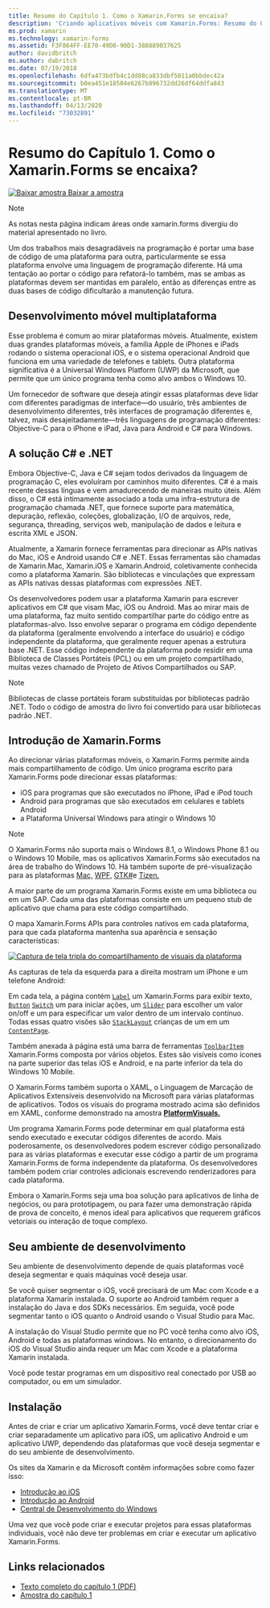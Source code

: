 ```yaml
---
title: Resumo do Capítulo 1. Como o Xamarin.Forms se encaixa?
description: 'Criando aplicativos móveis com Xamarin.Forms: Resumo do Capítulo 1. Como o Xamarin.Forms se encaixa?'
ms.prod: xamarin
ms.technology: xamarin-forms
ms.assetid: F3F864FF-EE70-49D0-90D1-388889037625
author: davidbritch
ms.author: dabritch
ms.date: 07/19/2018
ms.openlocfilehash: 6dfa473bdfb4c1dd88ca833dbf5011a0bbdec42a
ms.sourcegitcommit: b0ea451e18504e6267b896732dd26df64ddfa843
ms.translationtype: MT
ms.contentlocale: pt-BR
ms.lasthandoff: 04/13/2020
ms.locfileid: "73032891"
---
```

# <a name="summary-of-chapter-1-how-does-xamarinforms-fit-in"></a>Resumo do Capítulo 1. Como o Xamarin.Forms se encaixa?

[![Baixar](~/media/shared/download.png) amostra Baixar a amostra](https://github.com/xamarin/xamarin-forms-book-samples/tree/master/Chapter01)

> [!NOTE]
> As notas nesta página indicam áreas onde xamarin.forms divergiu do material apresentado no livro.

Um dos trabalhos mais desagradáveis na programação é portar uma base de código de uma plataforma para outra, particularmente se essa plataforma envolve uma linguagem de programação diferente. Há uma tentação ao portar o código para refatorá-lo também, mas se ambas as plataformas devem ser mantidas em paralelo, então as diferenças entre as duas bases de código dificultarão a manutenção futura.

## <a name="cross-platform-mobile-development"></a>Desenvolvimento móvel multiplataforma

Esse problema é comum ao mirar plataformas móveis. Atualmente, existem duas grandes plataformas móveis, a família Apple de iPhones e iPads rodando o sistema operacional iOS, e o sistema operacional Android que funciona em uma variedade de telefones e tablets. Outra plataforma significativa é a Universal Windows Platform (UWP) da Microsoft, que permite que um único programa tenha como alvo ambos o Windows 10.

Um fornecedor de software que deseja atingir essas plataformas deve lidar com diferentes paradigmas de interface&mdash;do usuário, três ambientes de desenvolvimento diferentes, três interfaces de programação diferentes e, talvez, mais desajeitadamente&mdash;três linguagens de programação diferentes: Objective-C para o iPhone e iPad, Java para Android e C# para Windows.

## <a name="the-c-and-net-solution"></a>A solução C# e .NET

Embora Objective-C, Java e C# sejam todos derivados da linguagem de programação C, eles evoluíram por caminhos muito diferentes. C# é a mais recente dessas línguas e vem amadurecendo de maneiras muito úteis. Além disso, o C# está intimamente associado a toda uma infra-estrutura de programação chamada .NET, que fornece suporte para matemática, depuração, reflexão, coleções, globalização, I/O de arquivos, rede, segurança, threading, serviços web, manipulação de dados e leitura e escrita XML e JSON.

Atualmente, a Xamarin fornece ferramentas para direcionar as APIs nativas do Mac, iOS e Android usando C# e .NET. Essas ferramentas são chamadas de Xamarin.Mac, Xamarin.iOS e Xamarin.Android, coletivamente conhecida como a plataforma Xamarin. São bibliotecas e vinculações que expressam as APIs nativas dessas plataformas com expressões .NET.

Os desenvolvedores podem usar a plataforma Xamarin para escrever aplicativos em C# que visam Mac, iOS ou Android. Mas ao mirar mais de uma plataforma, faz muito sentido compartilhar parte do código entre as plataformas-alvo. Isso envolve separar o programa em código dependente da plataforma (geralmente envolvendo a interface do usuário) e código independente da plataforma, que geralmente requer apenas a estrutura base .NET. Esse código independente da plataforma pode residir em uma Biblioteca de Classes Portáteis (PCL) ou em um projeto compartilhado, muitas vezes chamado de Projeto de Ativos Compartilhados ou SAP.

> [!NOTE]
> Bibliotecas de classe portáteis foram substituídas por bibliotecas padrão .NET. Todo o código de amostra do livro foi convertido para usar bibliotecas padrão .NET.

## <a name="introducing-xamarinforms"></a>Introdução de Xamarin.Forms

Ao direcionar várias plataformas móveis, o Xamarin.Forms permite ainda mais compartilhamento de código. Um único programa escrito para Xamarin.Forms pode direcionar essas plataformas:

- iOS para programas que são executados no iPhone, iPad e iPod touch
- Android para programas que são executados em celulares e tablets Android
- a Plataforma Universal Windows para atingir o Windows 10

> [!NOTE]
> O Xamarin.Forms não suporta mais o Windows 8.1, o Windows Phone 8.1 ou o Windows 10 Mobile, mas os aplicativos Xamarin.Forms são executados na área de trabalho do Windows 10. Há também suporte de pré-visualização para as plataformas [Mac,](~/xamarin-forms/platform/other/mac.md) [WPF,](~/xamarin-forms/platform/other/wpf.md) [GTK#](~/xamarin-forms/platform/other/gtk.md)e [Tizen.](~/xamarin-forms/platform/other/tizen.md)

A maior parte de um programa Xamarin.Forms existe em uma biblioteca ou em um SAP. Cada uma das plataformas consiste em um pequeno stub de aplicativo que chama para este código compartilhado.

O mapa Xamarin.Forms APIs para controles nativos em cada plataforma, para que cada plataforma mantenha sua aparência e sensação características:

[![Captura de tela tripla do compartilhamento de visuais da plataforma](images/ch01fg03-small.png "Xamarin.Forms Controls em cada plataforma")](images/ch01fg03-large.png#lightbox "Xamarin.Forms Controls em cada plataforma")

As capturas de tela da esquerda para a direita mostram um iPhone e um telefone Android:

Em cada tela, a página contém [`Label`](xref:Xamarin.Forms.Label) um Xamarin.Forms para exibir texto, [`Button`](xref:Xamarin.Forms.Button) [`Switch`](xref:Xamarin.Forms.Switch) um para iniciar ações, um [`Slider`](xref:Xamarin.Forms.Slider) para escolher um valor on/off e um para especificar um valor dentro de um intervalo contínuo. Todas essas quatro visões são [`StackLayout`](xref:Xamarin.Forms.StackLayout) crianças de um em um [`ContentPage`](xref:Xamarin.Forms.ContentPage).

Também anexada à página está uma barra de ferramentas [`ToolbarItem`](xref:Xamarin.Forms.ToolbarItem) Xamarin.Forms composta por vários objetos. Estes são visíveis como ícones na parte superior das telas iOS e Android, e na parte inferior da tela do Windows 10 Mobile.

O Xamarin.Forms também suporta o XAML, o Linguagem de Marcação de Aplicativos Extensíveis desenvolvido na Microsoft para várias plataformas de aplicativos. Todos os visuais do programa mostrado acima são definidos em XAML, conforme demonstrado na amostra [**PlatformVisuals.**](https://github.com/xamarin/xamarin-forms-book-samples/tree/master/Chapter01/PlatformVisuals)

Um programa Xamarin.Forms pode determinar em qual plataforma está sendo executado e executar códigos diferentes de acordo. Mais poderosamente, os desenvolvedores podem escrever código personalizado para as várias plataformas e executar esse código a partir de um programa Xamarin.Forms de forma independente da plataforma. Os desenvolvedores também podem criar controles adicionais escrevendo renderizadores para cada plataforma.

Embora o Xamarin.Forms seja uma boa solução para aplicativos de linha de negócios, ou para prototipagem, ou para fazer uma demonstração rápida de prova de conceito, é menos ideal para aplicativos que requerem gráficos vetoriais ou interação de toque complexo.

## <a name="your-development-environment"></a>Seu ambiente de desenvolvimento

Seu ambiente de desenvolvimento depende de quais plataformas você deseja segmentar e quais máquinas você deseja usar.

Se você quiser segmentar o iOS, você precisará de um Mac com Xcode e a plataforma Xamarin instalada. O suporte ao Android também requer a instalação do Java e dos SDKs necessários. Em seguida, você pode segmentar tanto o iOS quanto o Android usando o Visual Studio para Mac.

A instalação do Visual Studio permite que no PC você tenha como alvo iOS, Android e todas as plataformas windows. No entanto, o direcionamento do iOS do Visual Studio ainda requer um Mac com Xcode e a plataforma Xamarin instalada.

Você pode testar programas em um dispositivo real conectado por USB ao computador, ou em um simulador.

## <a name="installation"></a>Instalação

Antes de criar e criar um aplicativo Xamarin.Forms, você deve tentar criar e criar separadamente um aplicativo para iOS, um aplicativo Android e um aplicativo UWP, dependendo das plataformas que você deseja segmentar e do seu ambiente de desenvolvimento.

Os sites da Xamarin e da Microsoft contêm informações sobre como fazer isso:

- [Introdução ao iOS](~/ios/get-started/index.md)
- [Introdução ao Android](~/android/get-started/index.md)
- [Central de Desenvolvimento do Windows](https://dev.windows.com)

Uma vez que você pode criar e executar projetos para essas plataformas individuais, você não deve ter problemas em criar e executar um aplicativo Xamarin.Forms.

## <a name="related-links"></a>Links relacionados

- [Texto completo do capítulo 1 (PDF)](https://download.xamarin.com/developer/xamarin-forms-book/XamarinFormsBook-Ch01-Apr2016.pdf)
- [Amostra do capítulo 1](https://github.com/xamarin/xamarin-forms-book-samples/tree/master/Chapter01)
